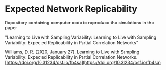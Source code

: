 # Expected Network Replicability

Repository containing computer code to reproduce the simulations in the paper

"Learning to Live with Sampling Variability: Learning to Live with Sampling Variability: Expected Replicability in Partial Correlation Networks"


Williams, D. R. (2020, January 27). Learning to Live with Sampling Variability: Expected Replicability in Partial Correlation Networks. 
[https://doi.org/10.31234/osf.io/fb4sa](https://doi.org/10.31234/osf.io/fb4sa)